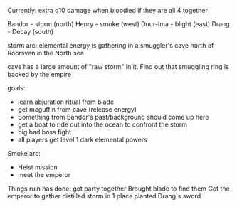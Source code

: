 Currently: extra d10 damage when bloodied if they are all 4 together

Bandor - storm (north)
Henry - smoke (west)
Duur-Ima - blight (east)
Drang - Decay (south)

storm arc:
elemental energy is gathering in a smuggler's cave north of Roorsven in the North sea

cave has a large amount of "raw storm" in it. Find out that smuggling ring is backed by the empire

goals:
- learn abjuration ritual from blade
- get mcguffin from cave (release energy)
- Something from Bandor's past/background should come up here
- get a boat to ride out into the ocean to confront the storm
- big bad boss fight
- all players get level 1 dark elemental powers

Smoke arc:
- Heist mission
- meet the emperor


Things ruin has done:
got party together
Brought blade to find them
Got the emperor to gather distilled storm in 1 place
planted Drang's sword